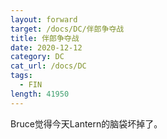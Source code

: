 ```yaml
---
layout: forward
target: /docs/DC/伴郎争夺战
title: 伴郎争夺战
date: 2020-12-12
category: DC
cat_url: /docs/DC
tags: 
  - FIN
length: 41950
---
```


Bruce觉得今天Lantern的脑袋坏掉了。
